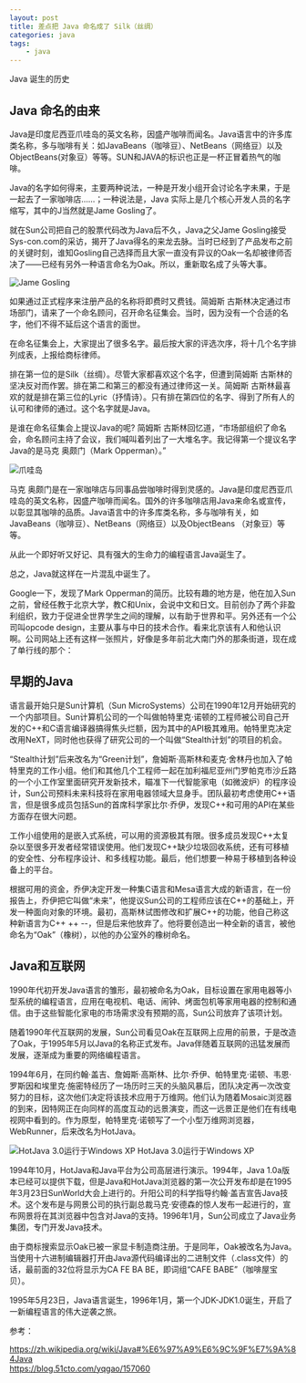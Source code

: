 ```yaml
---
layout: post
title: 差点把 Java 命名成了 Silk（丝绸）
categories: java
tags: 
	- java
---
```


Java 诞生的历史

## Java 命名的由来

Java是印度尼西亚爪哇岛的英文名称，因盛产咖啡而闻名。Java语言中的许多库类名称，多与咖啡有关：如JavaBeans（咖啡豆）、NetBeans（网络豆）以及ObjectBeans(对象豆）等等。SUN和JAVA的标识也正是一杯正冒着热气的咖啡。

<!-- more -->

Java的名字如何得来，主要两种说法，一种是开发小组开会讨论名字未果，于是一起去了一家咖啡店……；一种说法是，Java 实际上是几个核心开发人员的名字缩写，其中的J当然就是Jame Gosling了。

就在Sun公司把自己的股票代码改为Java后不久，Java之父Jame Gosling接受Sys-con.com的采访，揭开了Java得名的来龙去脉。当时已经到了产品发布之前的关键时刻，谁知Gosling自己选择而且大家一直没有异议的Oak一名却被律师否决了——已经有另外一种语言命名为Oak。所以，重新取名成了头等大事。

![Jame Gosling](http://www.itmind.net/assets/images/2019/java/James_Gosling_2008.jpg)
 
如果通过正式程序来注册产品的名称将即费时又费钱。简姆斯 古斯林决定通过市场部门，请来了一个命名顾问，召开命名征集会。当时，因为没有一个合适的名字，他们不得不延后这个语言的面世。

在命名征集会上，大家提出了很多名字。最后按大家的评选次序，将十几个名字排列成表，上报给商标律师。

排在第一位的是Silk（丝绸）。尽管大家都喜欢这个名字，但遭到简姆斯 古斯林的坚决反对而作罢。排在第二和第三的都没有通过律师这一关。简姆斯 古斯林最喜欢的就是排在第三位的Lyric（抒情诗）。只有排在第四位的名字、得到了所有人的认可和律师的通过。这个名字就是Java。

是谁在命名征集会上提议Java的呢?   简姆斯 古斯林回忆道，“市场部组织了命名会，命名顾问主持了会议，我们喊叫着列出了一大堆名字。我记得第一个提议名字Java的是马克 奥颇门（Mark Opperman）。”

![爪哇岛](http://www.itmind.net/assets/images/2019/java/1024px-Java_Topography.png)

马克 奥颇门是在一家咖啡店与同事品尝咖啡时得到灵感的。Java是印度尼西亚爪哇岛的英文名称，因盛产咖啡而闻名。国外的许多咖啡店用Java来命名或宣传，以彰显其咖啡的品质。Java语言中的许多库类名称，多与咖啡有关，如JavaBeans（咖啡豆）、NetBeans（网络豆）以及ObjectBeans （对象豆）等等。

从此一个即好听又好记、具有强大的生命力的编程语言Java诞生了。

总之，Java就这样在一片混乱中诞生了。

Google一下，发现了Mark Opperman的简历。比较有趣的地方是，他在加入Sun之前，曾经任教于北京大学，教C和Unix，会说中文和日文。目前创办了两个非盈利组织，致力于促进全世界学生之间的理解，以有助于世界和平。另外还有一个公司叫opcode design，主要从事与中日的技术合作。看来北京该有人和他认识啊。公司网站上还有这样一张照片，好像是多年前北大南门外的那条街道，现在成了单行线的那个：

## 早期的Java

语言最开始只是Sun计算机（Sun MicroSystems）公司在1990年12月开始研究的一个内部项目。Sun计算机公司的一个叫做帕特里克·诺顿的工程师被公司自己开发的C++和C语言编译器搞得焦头烂额，因为其中的API极其难用。帕特里克决定改用NeXT，同时他也获得了研究公司的一个叫做“Stealth计划”的项目的机会。

“Stealth计划”后来改名为“Green计划”，詹姆斯·高斯林和麦克·舍林丹也加入了帕特里克的工作小组。他们和其他几个工程师一起在加利福尼亚州门罗帕克市沙丘路的一个小工作室里面研究开发新技术，瞄准下一代智能家电（如微波炉）的程序设计，Sun公司预料未来科技将在家用电器领域大显身手。团队最初考虑使用C++语言，但是很多成员包括Sun的首席科学家比尔·乔伊，发现C++和可用的API在某些方面存在很大问题。

工作小组使用的是嵌入式系统，可以用的资源极其有限。很多成员发现C++太复杂以至很多开发者经常错误使用。他们发现C++缺少垃圾回收系统，还有可移植的安全性、分布程序设计、和多线程功能。最后，他们想要一种易于移植到各种设备上的平台。

根据可用的资金，乔伊决定开发一种集C语言和Mesa语言大成的新语言，在一份报告上，乔伊把它叫做“未来”，他提议Sun公司的工程师应该在C++的基础上，开发一种面向对象的环境。最初，高斯林试图修改和扩展C++的功能，他自己称这种新语言为C++ ++ --，但是后来他放弃了。他将要创造出一种全新的语言，被他命名为“Oak”（橡树），以他的办公室外的橡树命名。

## Java和互联网

1990年代初开发Java语言的雏形，最初被命名为Oak，目标设置在家用电器等小型系统的编程语言，应用在电视机、电话、闹钟、烤面包机等家用电器的控制和通信。由于这些智能化家电的市场需求没有预期的高，Sun公司放弃了该项计划。

随着1990年代互联网的发展，Sun公司看见Oak在互联网上应用的前景，于是改造了Oak，于1995年5月以Java的名称正式发布。Java伴随着互联网的迅猛发展而发展，逐渐成为重要的网络编程语言。

1994年6月，在同约翰·盖吉、詹姆斯·高斯林、比尔·乔伊、帕特里克·诺顿、韦恩·罗斯因和埃里克·施密特经历了一场历时三天的头脑风暴后，团队决定再一次改变努力的目标，这次他们决定将该技术应用于万维网。他们认为随着Mosaic浏览器的到来，因特网正在向同样的高度互动的远景演变，而这一远景正是他们在有线电视网中看到的。作为原型，帕特里克·诺顿写了一个小型万维网浏览器，WebRunner，后来改名为HotJava。

![HotJava 3.0运行于Windows XP](http://www.itmind.net/assets/images/2019/java/800px-MainPage-HotJava3-Optim.png)
HotJava 3.0运行于Windows XP

1994年10月，HotJava和Java平台为公司高层进行演示。1994年，Java 1.0a版本已经可以提供下载，但是Java和HotJava浏览器的第一次公开发布却是在1995年3月23日SunWorld大会上进行的。升阳公司的科学指导约翰·盖吉宣告Java技术。这个发布是与网景公司的执行副总裁马克·安德森的惊人发布一起进行的，宣布网景将在其浏览器中包含对Java的支持。1996年1月，Sun公司成立了Java业务集团，专门开发Java技术。

由于商标搜索显示Oak已被一家显卡制造商注册。于是同年，Oak被改名为Java。当使用十六进制编辑器打开由Java源代码编译出的二进制文件（.class文件）的话，最前面的32位将显示为CA FE BA BE，即词组“CAFE BABE”（咖啡屋宝贝）。

1995年5月23日，Java语言诞生，1996年1月，第一个JDK-JDK1.0诞生，开启了一新编程语言的伟大逆袭之旅。

参考：

https://zh.wikipedia.org/wiki/Java#%E6%97%A9%E6%9C%9F%E7%9A%84Java  
https://blog.51cto.com/yqgao/157060